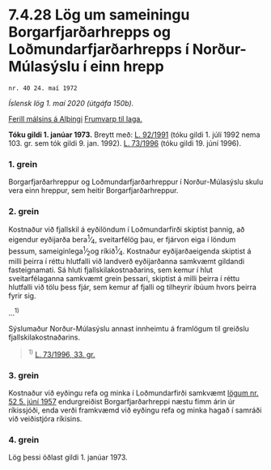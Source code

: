 # 7.4.28 Lög um sameiningu Borgarfjarðarhrepps og Loðmundarfjarðarhrepps í Norður-Múlasýslu í einn hrepp

`nr. 40 24. maí 1972`

_Íslensk lög 1. maí 2020 (útgáfa 150b)._

[Ferill málsins á Alþingi](https://www.althingi.is/thingstorf/thingmalalistar-eftir-thingum/ferill/?ltg=92&mnr=9)
[Frumvarp til laga.](https://www.althingi.is/altext/92/s/pdf/0009.pdf)

**Tóku gildi 1. janúar 1973.**
Breytt með:
[L. 92/1991](https://althingi.is/altext/stjt/1991.092.html) (tóku gildi 1. júlí 1992 nema 103. gr. sem tók gildi 9. jan. 1992).
[L. 73/1996](https://althingi.is/altext/stjt/1996.073.html) (tóku gildi 19. júní 1996).

### 1. grein

Borgarfjarðarhreppur og Loðmundarfjarðarhreppur í Norður-Múlasýslu skulu vera einn hreppur, sem heitir Borgarfjarðarhreppur.

### 2. grein

Kostnaður við fjallskil á eyðilöndum í Loðmundarfirði skiptist þannig, að eigendur eyðijarða bera<sup>1</sup>&frasl;<sub>4</sub>, sveitarfélög þau, er fjárvon eiga í löndum þessum, sameiginlega<sup>1</sup>&frasl;<sub>2</sub>og ríkið<sup>1</sup>&frasl;<sub>4</sub>. Kostnaður eyðijarðaeigenda skiptist á milli þeirra í réttu hlutfalli við landverð eyðijarðanna samkvæmt gildandi fasteignamati. Sá hluti fjallskilakostnaðarins, sem kemur í hlut sveitarfélaganna samkvæmt grein þessari, skiptist á milli þeirra í réttu hlutfalli við tölu þess fjár, sem kemur af fjalli og tilheyrir íbúum hvors þeirra fyrir sig.

…<sup>1)</sup> 

Sýslumaður Norður-Múlasýslu annast innheimtu á framlögum til greiðslu fjallskilakostnaðarins.

> <sup>1)</sup> [L. 73/1996, 33. gr.](https://althingi.is/altext/stjt/1996.073.html)

### 3. grein

Kostnaður við eyðingu refa og minka í Loðmundarfirði samkvæmt [lögum nr. 52 5. júní 1957](/altext/stjtnr.md#1957052) endurgreiðist Borgarfjarðarhreppi næstu fimm árin úr ríkissjóði, enda verði framkvæmd við eyðingu refa og minka hagað í samráði við veiðistjóra ríkisins.

### 4. grein

Lög þessi öðlast gildi 1. janúar 1973.
